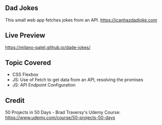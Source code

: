 ## Dad Jokes

This small web app fetches jokes from an API.
https://icanhazdadjoke.com

## Live Preview

https://milano-patel.github.io/dade-jokes/

## Topic Covered

- CSS Flexbox
- JS: Use of Fetch to get data from an API, resolving the promises
- JS: API Endpoint Configuration

## Credit

50 Projects in 50 Days - Brad Traversy's Udemy Course: https://www.udemy.com/course/50-projects-50-days
